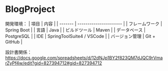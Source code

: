 # BlogProject

開発環境：
| 項目      | 内容                     |
| ------- | ---------------------- |
| フレームワーク | Spring Boot        |
| 言語      | Java                |
| ビルドツール  | Maven                  |
| データベース  | PostgreSQL              |
| IDE     | SpringToolSuite4 / VSCode |
| バージョン管理 | Git + GitHub           |

設計書関係：
https://docs.google.com/spreadsheets/d/12dNJp1BY2f823QM7dJQC9rVmarZyPf4w/edit?gid=827394712#gid=827394712
